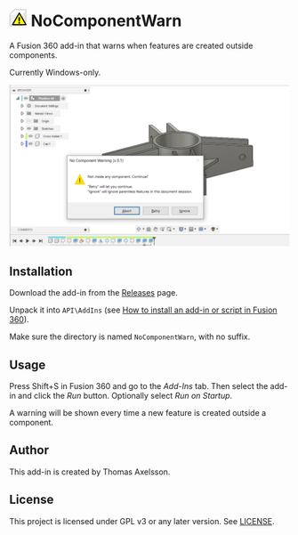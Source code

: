 # ![](resources/nocomponentwarn/32x32.png) NoComponentWarn

A Fusion 360 add-in that warns when features are created outside components.

Currently Windows-only.



![Screenshot](screenshot.png)



## Installation
Download the add-in from the [Releases](https://github.com/thomasa88/NoComponentWarn/releases) page.

Unpack it into `API\AddIns` (see [How to install an add-in or script in Fusion 360](https://knowledge.autodesk.com/support/fusion-360/troubleshooting/caas/sfdcarticles/sfdcarticles/How-to-install-an-ADD-IN-and-Script-in-Fusion-360.html)).

Make sure the directory is named `NoComponentWarn`, with no suffix.

## Usage

Press Shift+S in Fusion 360 and go to the *Add-Ins* tab. Then select the add-in and click the *Run* button. Optionally select *Run on Startup*.

A warning will be shown every time a new feature is created outside a component.

## Author

This add-in is created by Thomas Axelsson.

## License

This project is licensed under GPL v3 or any later version. See [LICENSE](LICENSE).